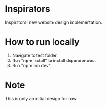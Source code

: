 # Inspirators
Inspirators! new website design implementation.

# How to run locally

1. Navigate to test folder.
2. Run "npm install" to install dependencies.
3. Run "npm run dev".

# Note

This is only an initial design for now.

